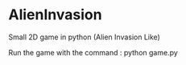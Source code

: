 # AlienInvasion
Small 2D game in python (Alien Invasion Like)

Run the game with the command : python game.py